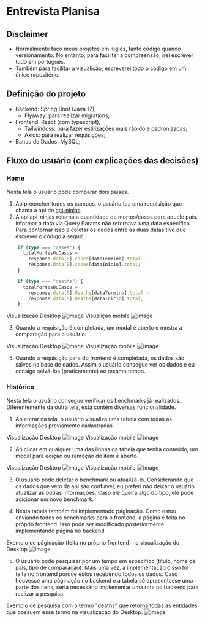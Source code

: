 # Entrevista Planisa

## Disclaimer
* Normalmente faço meus projetos em inglês, tanto código quando versionamento. No entanto, para facilitar a compreensão, irei escrever tudo em português.
* Também para facilitar a visualição, escreverei todo o código em um único repositório.

## Definição do projeto
* Backend: Spring Boot (Java 17);
  - Flyaway: para realizar migrations;
* Frontend: React (com typescript);
   -  Tailwindcss: para fazer estilizações mais rápido e padronizadas;
   -  Axios: para realizar requisições;
* Banco de Dados:  MySQL;
   
## Fluxo do usuário (com explicações das decisões)

### Home
Nesta tela o usuário pode comparar dois países. 
1. Ao preencher todos os campos, o usuário faz uma requisição que chama a api do [api-ninjas](https://api-ninjas.com/api/covid19).
2. A api api-ninjas retorna a quantidade de mortos/casos para aquele país. Informar a data via Query Params não retornava uma data específica. Para contornar isso e coletar os dados entre as duas datas tive que escrever o código a seguir:
```typescript
    if (type === "cases") {
      totalMortesOuCasos =
        response.data[0].cases[dataTermino].total -
        response.data[0].cases[dataInicio].total;
    }

    if (type === "deaths") {
      totalMortesOuCasos =
        response.data[0].deaths[dataTermino].total -
        response.data[0].deaths[dataInicio].total;
    }
```


Visualização Desktop
![image](https://github.com/user-attachments/assets/847ec981-a740-49c9-8e61-bb68d717da8f)
Visualição mobile
![image](https://github.com/user-attachments/assets/a28b118d-2337-423b-930b-d7b041192c23)

3. Quando a requisição é completada, um modal é aberto e mostra a comparação para o usuário:

Visualização Desktop
![image](https://github.com/user-attachments/assets/fa540000-c1db-477d-9070-d6f491cc1c9c)
Visualização mobile
![image](https://github.com/user-attachments/assets/7f781c9e-4b6d-45ee-837d-b2046728144d)

5. Quando a requisição para do frontend é completada, os dados são salvos na base de dados. Assim o usuário consegue ver os dados e eu consigo salvá-los (praticamente) ao mesmo tempo.


### Histórico
Nesta tela o usuário consegue verificar os benchmarks já realizados. Diferentemente da outra tela, esta contém diversas funcionalidade.

1. Ao entrar na tela, o usuário visualiza uma tabela com todas as informações previamente cadastradas.

Visualização Desktop
![image](https://github.com/user-attachments/assets/218c8fee-9fa4-46d5-9ee0-1d009ccbe8ad)
Visualização mobile
![image](https://github.com/user-attachments/assets/2b32f110-583e-4e4d-a7be-546a7a99821c)

2. Ao clicar em qualquer uma das linhas da tabela que tenha conteúdo, um modal para edição ou remoção do item é aberto.

Visualização Desktop
![image](https://github.com/user-attachments/assets/29072fdd-a48e-4195-8e8e-5d3281ac0f7d)
Visualização mobile
![image](https://github.com/user-attachments/assets/593a4b8f-b9f3-4aa5-9251-8af2b51a45ab)

3. O usuário pode deletar o benchmark ou atualizá-lo. Considerando que os dados que vem da api são confiável, eu preferi não deixar o usuário atualizar as outras informações. Caso ele queira algo do tipo, ele pode adicionar um novo benchmark.

4. Nesta tabela também foi implementado páginação. Como estou enviando todos os benchmarks para o frontend, a página é feita no próprio frontend. Isso pode ser modificado posteriormente implementando página no backend

Exemplo de páginação (feita no próprio frontend) na visualização do Desktop
![image](https://github.com/user-attachments/assets/ec54332d-927c-452b-bc05-31b6cfba0aa9)


5. O usuário pode pesquisar por um tempo em específico (título, nome de país, tipo de comparação). Mais uma vez, a implementação disso foi feita no frontend porque estou recebendo todos os dados. Caso houvesse uma páginação no backend e a tabela só apresentasse uma parte dos itens, seria necessário implementar uma rota no backend para realizar a pesquisa.

Exemplo de pesquisa com o termo "deaths" que retorna todas as entidades que possuem esse termo na visualização do Desktop.
![image](https://github.com/user-attachments/assets/57887ca0-4126-4c28-86e2-32e0c742f1dc)

